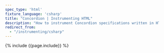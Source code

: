```yaml
---
spec_type: 'html'
fixture_language: 'csharp'
title: "Concordion | Instrumenting HTML"
description: "How to instrument Concordion specifications written in HTML. Instrumentation links the examples in the specification to the C# fixture."
redirect_from: 
  - "/instrumenting/csharp"
---
```


{% include {{page.include}} %}
